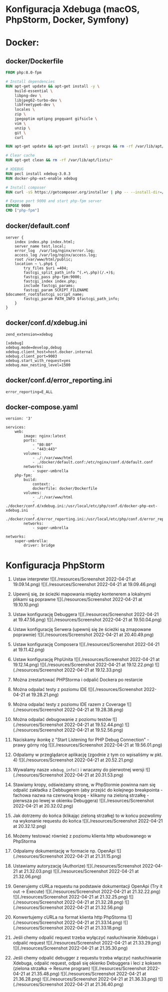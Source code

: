 # Konfiguracja Xdebuga (macOS, PhpStorm, Docker, Symfony)

# Docker:

## docker/Dockerfile
```dockerfile
FROM php:8.0-fpm

# Install dependencies
RUN apt-get update && apt-get install -y \
    build-essential \
    libpng-dev \
    libjpeg62-turbo-dev \
    libfreetype6-dev \
    locales \
    zip \
    jpegoptim optipng pngquant gifsicle \
    vim \
    unzip \
    git \
    curl

RUN apt-get update && apt-get install -y procps && rm -rf /var/lib/apt/lists/*

# Clear cache
RUN apt-get clean && rm -rf /var/lib/apt/lists/*

# XDEBUG
RUN pecl install xdebug-3.0.3
RUN docker-php-ext-enable xdebug

# Install composer
RUN curl -sS https://getcomposer.org/installer | php -- --install-dir=/usr/local/bin --filename=composer

# Expose port 9000 and start php-fpm server
EXPOSE 9000
CMD ["php-fpm"]
```

## docker/default.conf

```
server {
    index index.php index.html;
    server_name test.local;
    error_log  /var/log/nginx/error.log;
    access_log /var/log/nginx/access.log;
    root /var/www/html/public;
    location ~ \.php$ {
        try_files $uri =404;
        fastcgi_split_path_info ^(.+\.php)(/.+)$;
        fastcgi_pass php-fpm:9000;
        fastcgi_index index.php;
        include fastcgi_params;
        fastcgi_param SCRIPT_FILENAME $document_root$fastcgi_script_name;
        fastcgi_param PATH_INFO $fastcgi_path_info;
    }
}
```

## docker/conf.d/xdebug.ini

```
zend_extension=xdebug

[xdebug]
xdebug.mode=develop,debug
xdebug.client_host=host.docker.internal
xdebug.client_port=9003
xdebug.start_with_request=yes
xdebug.max_nesting_level=1500
```

## docker/conf.d/error_reporting.ini

```
error_reporting=E_ALL
```

## docker-compose.yaml

```
version: '3'

services:
    web:
        image: nginx:latest
        ports:
            - "80:80"
            - "443:443"
        volumes:
            - ./:/var/www/html
            - ./docker/default.conf:/etc/nginx/conf.d/default.conf
        networks:
            - super-umbrella
    php-fpm:
        build:
            context: .
            dockerfile: docker/Dockerfile
        volumes:
            - ./:/var/www/html
            - ./docker/conf.d/xdebug.ini:/usr/local/etc/php/conf.d/docker-php-ext-xdebug.ini
            - ./docker/conf.d/error_reporting.ini:/usr/local/etc/php/conf.d/error_reporting.ini
        networks:
            - super-umbrella

networks:
    super-umbrella:
        driver: bridge
```

# Konfiguracja PhpStorm

1. Ustaw interpreter
    ![](./resources/Screenshot 2022-04-21 at 19.09.14.png)
    ![](./resources/Screenshot 2022-04-21 at 19.09.46.png)

2. Upewnij się, że ścieżki mapowania między kontenerem a lokalnymi plikami są poprawne
    ![](./resources/Screenshot 2022-04-21 at 19.10.10.png)

3. Ustaw konfigurację Debuggera
    ![](./resources/Screenshot 2022-04-21 at 19.47.56.png)
    ![](./resources/Screenshot 2022-04-21 at 19.50.04.png)

4. Ustaw konfigurację Serwera (upewnij się że ścieżki są zmapowane poprawnie)
    ![](./resources/Screenshot 2022-04-21 at 20.40.49.png)

5. Ustaw konfigurację Composera
    ![](./resources/Screenshot 2022-04-21 at 19.11.42.png)

6. Ustaw konfigurację PhpUnita
    ![](./resources/Screenshot 2022-04-21 at 19.12.14.png)
    ![](./resources/Screenshot 2022-04-21 at 19.12.22.png)
    ![](./resources/Screenshot 2022-04-21 at 19.12.33.png)

7. Można zrestartować PHPStorma i odpalić Dockera po restarcie

8. Można odpalać testy z poziomu IDE
    ![](./resources/Screenshot 2022-04-21 at 19.28.21.png)
9. Można odpalać testy z poziomu IDE razem z Coverage
    ![](./resources/Screenshot 2022-04-21 at 19.28.38.png)
10. Można odpalać debugowanie z poziomu testów
    ![](./resources/Screenshot 2022-04-21 at 19.52.44.png)
    ![](./resources/Screenshot 2022-04-21 at 19.52.56.png)
11. Naciskamy ikonkę z "Start Listening for PHP Debug Connection" - prawy górny róg
    ![](./resources/Screenshot 2022-04-21 at 19.56.01.png)
12. Odpalamy w przeglądarce aplikację (zgodnie z tym co wpisaliśmy w pkt. 4)
    ![](./resources/Screenshot 2022-04-21 at 20.52.21.png)
13. Wywalamy nasze `xdebug_info()` i wracamy do pierwotnej wersji
    ![](./resources/Screenshot 2022-04-21 at 20.31.53.png)
14. Stawiamy kropy, odświeżamy stronę, w PhpStormie powinna nam się odpalić zakładka z Debbugerem 
(aby przejść do kolejnego breakpointa - fachowa nazwa na czerwoną kropę - klikamy na zieloną strzałkę - pierwsza po lewej w okienku Debuggera)
    ![](./resources/Screenshot 2022-04-21 at 20.32.02.png)
15. Jak dotrzemy do końca (klikając zieloną strzałkę) to w końcu pozwolimy na wykonanie requestu do końca
    ![](./resources/Screenshot 2022-04-21 at 20.32.12.png)
16. Możemy testować również z poziomu klienta http wbudowanego w PhpStorma
17. Odpalamy dokumentację w formacie np. OpenApi
    ![](./resources/Screenshot 2022-04-21 at 21.31.15.png)
18. Ustawiamy autoryzację (Authorize)
    ![](./resources/Screenshot 2022-04-21 at 21.32.03.png)
    ![](./resources/Screenshot 2022-04-21 at 21.32.06.png)
19. Generujemy cURLa requestu na podstawie dokumentacji OpenApi (Try it out -> Execute)
    ![](./resources/Screenshot 2022-04-21 at 21.32.22.png)
    ![](./resources/Screenshot 2022-04-21 at 21.32.25.png)
    ![](./resources/Screenshot 2022-04-21 at 21.32.28.png)
    ![](./resources/Screenshot 2022-04-21 at 21.32.56.png)
20. Konwertujemy cURLa na format klienta http PhpStorma
    ![](./resources/Screenshot 2022-04-21 at 21.33.14.png)
    ![](./resources/Screenshot 2022-04-21 at 21.33.18.png)
21. Jeśli chemy odpalić request trzeba wyłączyć nasłuchiwanie Xdebuga i odpalić request
    ![](./resources/Screenshot 2022-04-21 at 21.33.29.png)
    ![](./resources/Screenshot 2022-04-21 at 21.35.30.png)
22. Jeśli chemy odpalić debugger z requestu trzeba włączyć nasłuchiwanie Xdebuga, 
odpalić request, odpali się okienko Debuggera i leci z koksem (zielona strzałka -> Resume program)
    ![](./resources/Screenshot 2022-04-21 at 21.35.48.png)
    ![](./resources/Screenshot 2022-04-21 at 21.36.28.png)
    ![](./resources/Screenshot 2022-04-21 at 21.36.33.png)
    ![](./resources/Screenshot 2022-04-21 at 21.36.40.png)




